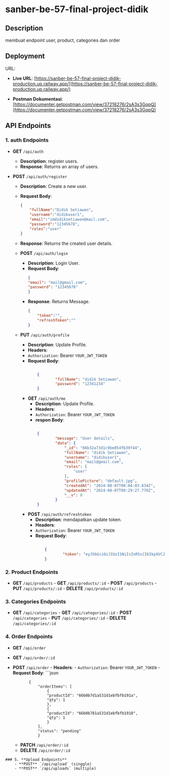 # sanber-be-57-final-project-didik

## Description

membuat endpoint user, product, categories dan order

## Deployment
 URL:

- **Live URL**: [https://sanber-be-57-final-project-didik-production.up.railway.app/](https://sanber-be-57-final-project-didik-production.up.railway.app/)

- **Postman Dokumentasi**: [https://documenter.getpostman.com/view/37218276/2sA3s3GqpQ](https://documenter.getpostman.com/view/37218276/2sA3s3GqpQ)



## API Endpoints

### 1. **auth Endpoints**

- **GET** `/api/auth`
  - **Description**: register users.
  - **Response**: Returns an array of users.

- **POST** `/api/auth/register`
  - **Description**: Create a new user.
  - **Request Body**: 
    ```json
    {
        "fullName":"Didik Setiawan",
        "username":"didikuser1",
        "email":"imdidiksetiawan@mail.com",
        "password":"12345678",
        "roles":"user"
    }
    ```
  - **Response**: Returns the created user details.

  - **POST** `/api/auth/login`
    - **Description**: Login User.
    - **Request Body**: 
        ```json
        {
        "email": "mail@gmail.com",
        "password": "12345678"
        }
        ```
    - **Response**: Returns Message.
        ```json
        {
            "token":"",
            "refreshToken":""
        }
  - **PUT** `/api/auth/profile`
    - **Description**: Update Profile.
    - **Headers**: 
    - `Authorization`: Bearer `YOUR_JWT_TOKEN`
    - **Request Body**: 
        ```json

            {
                    "fullName": "didik Setiawan",
                    "password": "12341234"
            }


    - **GET** `/api/auth/me`
        - **Description**: Update Profile.
        - **Headers**: 
        - `Authorization`: Bearer `YOUR_JWT_TOKEN`
        - **respon Body**: 
        ```json

            {
                    "message": "User details",
                    "data": {
                        "_id": "66b32a73d1c9be054fb39f44",
                        "fullName": "didik Setiawan",
                        "username": "didikuser1",
                        "email": "mail@gmail.com",
                        "roles": [
                            "user"
                        ],
                        "profilePicture": "default.jpg",
                        "createdAt": "2024-08-07T08:04:03.834Z",
                        "updatedAt": "2024-08-07T09:29:27.778Z",
                        "__v": 0
                    }
            }

    - **POST** `/api/auth/refreshtoken`
        - **Description**: mendapatkan update token.
        - **Headers**: 
        - `Authorization`: Bearer `YOUR_JWT_TOKEN`
        - **Request Body**: 
            ```json

                {
                        "token": "eyJhbGciOiJIUzI1NiIsInR5cCI6IkpXVCJ9.eyJpZCI6IjY2YjMyYTczZDFjOWJlMDU0ZmIzOWY0NCIsInJvbGVzIjpbInVzZXIiXSwiaWF0IjoxNzIzMDIxNjA2LCJleHAiOjE3MjMwMjUyMDZ9.imBoimcVHN3dM4B_heNXJ8wUy9_rIIQ8SP1qaSpVxng"
                }

### 2. **Product Endpoints**
  - **GET** `/api/products`
        - **GET** `/api/products/:id`
        - **POST** `/api/products`
        - **PUT** `/api/products/:id`
        - **DELETE** `/api/products/:id`

### 3. **Categories Endpoints**
  - **GET** `/api/categories`
        - **GET** `/api/categories/:id`
        - **POST** `/api/categories`
        - **PUT** `/api/categories/:id`
        - **DELETE** `/api/categories/:id`

### 4. **Order Endpoints**
   - **GET** `/api/order`
   - **GET** `/api/order/:id`
   - **POST** `/api/order`
            - **Headers**: 
            - `Authorization`: Bearer `YOUR_JWT_TOKEN`
            - **Request Body**: 
                ```json
                
                {
                    "orderItems": [
                        {
                        "productId": "66b0b7d1a531d1ebfbfb191a",
                        "qty": 1
                        },
                        {
                        "productId": "66b0b781a531d1ebfbfb1918",
                        "qty": 1
                        }
                    ],
                    "status": "pending"
                    } 
        - **PATCH** `/api/order/:id`
        - **DELETE** `/api/order/:id`

    ### 5. **Upload Endpoints**
        - **POST** `/api/upload` (singgle)
        - **POST** `/api/uploads` (multiple)